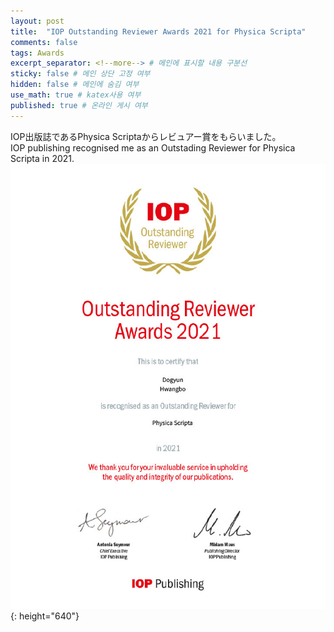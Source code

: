 ```yaml
---
layout: post
title:  "IOP Outstanding Reviewer Awards 2021 for Physica Scripta"
comments: false
tags: Awards
excerpt_separator: <!--more--> # 메인에 표시할 내용 구분선
sticky: false # 메인 상단 고정 여부
hidden: false # 메인에 숨김 여부
use_math: true # katex사용 여부
published: true # 온라인 게시 여부
---
```

<!-- 줄바꿈: 문장 뒤에 스페이스 두번 -->
<!-- 문단 바꿈: 엔터 두번 -->
IOP出版誌であるPhysica Scriptaからレビュアー賞をもらいました。  
IOP publishing recognised me as an Outstading Reviewer for Physica Scripta in 2021.  <!--more-->
![certificate](../assets/img/PhysScr.jpg){: height="640"}